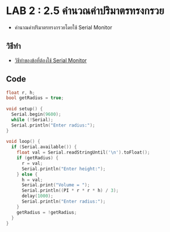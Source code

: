 # LAB 2 : 2.5 คำนวณค่าปริมาตรทรงกรวย
* คำนาณค่าปริมาตรทรงกรวยโดยใช้ Serial Monitor
## วิธีทำ
* [วิธีทำของข้อที่ต้องใช้ Serial Monitor](ht.md)
## Code
```cpp
float r, h;
bool getRadius = true;
 
void setup() {
  Serial.begin(9600);
  while (!Serial);
  Serial.println("Enter radius:");
}
 
void loop() {
  if (Serial.available()) {
    float val = Serial.readStringUntil('\n').toFloat();
    if (getRadius) {
      r = val;
      Serial.println("Enter height:");
    } else {
      h = val;
      Serial.print("Volume = ");
      Serial.println((PI * r * r * h) / 3);
      delay(1000);
      Serial.println("Enter radius:");
    }
    getRadius = !getRadius;
  }
}
```
